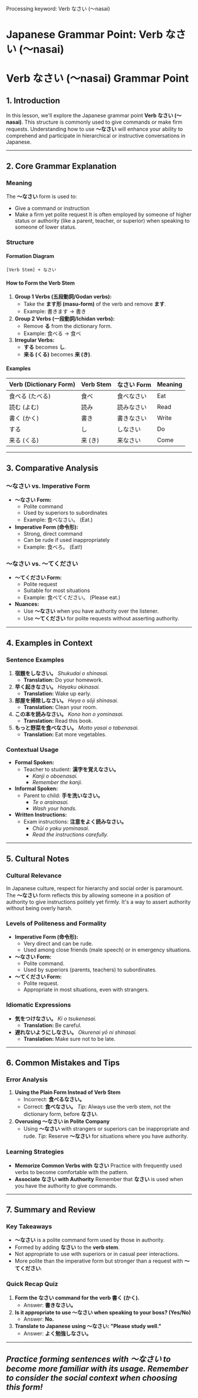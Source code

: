 Processing keyword: Verb なさい (〜nasai)
# Japanese Grammar Point: Verb なさい (〜nasai)
# Verb なさい (〜nasai) Grammar Point
## 1. Introduction
In this lesson, we'll explore the Japanese grammar point **Verb なさい (〜nasai)**. This structure is commonly used to give commands or make firm requests. Understanding how to use **〜なさい** will enhance your ability to comprehend and participate in hierarchical or instructive conversations in Japanese.

---
## 2. Core Grammar Explanation
### Meaning
The **〜なさい** form is used to:
- Give a command or instruction
- Make a firm yet polite request
It is often employed by someone of higher status or authority (like a parent, teacher, or superior) when speaking to someone of lower status.
### Structure
#### Formation Diagram
```
[Verb Stem] + なさい
```
#### How to Form the Verb Stem
1. **Group 1 Verbs (五段動詞/Godan verbs):**
   - Take the **ます形 (masu-form)** of the verb and remove **ます**.
   - Example: 書きます → 書き
2. **Group 2 Verbs (一段動詞/Ichidan verbs):**
   - Remove **る** from the dictionary form.
   - Example: 食べる → 食べ
3. **Irregular Verbs:**
   - **する** becomes **し**.
   - **来る (くる)** becomes **来 (き)**.
#### Examples
| Verb (Dictionary Form) | Verb Stem | なさい Form  | Meaning      |
|------------------------|-----------|-------------|--------------|
| 食べる (たべる)         | 食べ      | 食べなさい   | Eat          |
| 読む (よむ)             | 読み      | 読みなさい   | Read         |
| 書く (かく)             | 書き      | 書きなさい   | Write        |
| する                   | し        | しなさい     | Do           |
| 来る (くる)             | 来 (き)    | 来なさい     | Come         |
---
## 3. Comparative Analysis
### 〜なさい vs. Imperative Form
- **〜なさい Form:**
  - Polite command
  - Used by superiors to subordinates
  - Example: 食べなさい。 (Eat.)
- **Imperative Form (命令形):**
  - Strong, direct command
  - Can be rude if used inappropriately
  - Example: 食べろ。 (Eat!)
### 〜なさい vs. 〜てください
- **〜てください Form:**
  - Polite request
  - Suitable for most situations
  - Example: 食べてください。 (Please eat.)
- **Nuances:**
  - Use **〜なさい** when you have authority over the listener.
  - Use **〜てください** for polite requests without asserting authority.
---
## 4. Examples in Context
### Sentence Examples
1. **宿題をしなさい。**
   *Shukudai o shinasai.*
   - **Translation:** Do your homework.
2. **早く起きなさい。**
   *Hayaku okinasai.*
   - **Translation:** Wake up early.
3. **部屋を掃除しなさい。**
   *Heya o sōji shinasai.*
   - **Translation:** Clean your room.
4. **この本を読みなさい。**
   *Kono hon o yominasai.*
   - **Translation:** Read this book.
5. **もっと野菜を食べなさい。**
   *Motto yasai o tabenasai.*
   - **Translation:** Eat more vegetables.
### Contextual Usage
- **Formal Spoken:**
  - Teacher to student: **漢字を覚えなさい。**
    - *Kanji o oboenasai.*
    - *Remember the kanji.*
- **Informal Spoken:**
  - Parent to child: **手を洗いなさい。**
    - *Te o arainasai.*
    - *Wash your hands.*
- **Written Instructions:**
  - Exam instructions: **注意をよく読みなさい。**
    - *Chūi o yoku yominasai.*
    - *Read the instructions carefully.*
---
## 5. Cultural Notes
### Cultural Relevance
In Japanese culture, respect for hierarchy and social order is paramount. The **〜なさい** form reflects this by allowing someone in a position of authority to give instructions politely yet firmly. It's a way to assert authority without being overly harsh.
### Levels of Politeness and Formality
- **Imperative Form (命令形):**
  - Very direct and can be rude.
  - Used among close friends (male speech) or in emergency situations.
- **〜なさい Form:**
  - Polite command.
  - Used by superiors (parents, teachers) to subordinates.
- **〜てください Form:**
  - Polite request.
  - Appropriate in most situations, even with strangers.
### Idiomatic Expressions
- **気をつけなさい。**
  *Ki o tsukenasai.*
  - **Translation:** Be careful.
- **遅れないようにしなさい。**
  *Okurenai yō ni shinasai.*
  - **Translation:** Make sure not to be late.
---
## 6. Common Mistakes and Tips
### Error Analysis
1. **Using the Plain Form Instead of Verb Stem**
   - Incorrect: **食べるなさい。**
   - Correct: **食べなさい。**
   *Tip:* Always use the verb stem, not the dictionary form, before **なさい**.
2. **Overusing 〜なさい in Polite Company**
   - Using **〜なさい** with strangers or superiors can be inappropriate and rude.
   *Tip:* Reserve **〜なさい** for situations where you have authority.
### Learning Strategies
- **Memorize Common Verbs with なさい**
  Practice with frequently used verbs to become comfortable with the pattern.
- **Associate なさい with Authority**
  Remember that **なさい** is used when you have the authority to give commands.
---
## 7. Summary and Review
### Key Takeaways
- **〜なさい** is a polite command form used by those in authority.
- Formed by adding **なさい** to the **verb stem**.
- Not appropriate to use with superiors or in casual peer interactions.
- More polite than the imperative form but stronger than a request with **〜てください**.
### Quick Recap Quiz
1. **Form the なさい command for the verb 書く (かく).**
   - Answer:
     **書きなさい。**
2. **Is it appropriate to use 〜なさい when speaking to your boss? (Yes/No)**
   - Answer:
     **No.**
3. **Translate to Japanese using 〜なさい: "Please study well."**
   - Answer:
     **よく勉強しなさい。**
---
*Practice forming sentences with **〜なさい** to become more familiar with its usage. Remember to consider the social context when choosing this form!*
---
